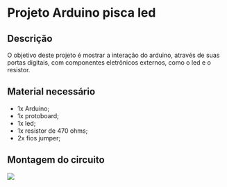 # Projeto Arduino pisca led

## Descrição
O objetivo deste projeto é mostrar a interação do arduino, através de suas portas digitais, com componentes eletrônicos externos, como o led e o resistor.

## Material necessário
- 1x Arduino;
- 1x protoboard;
- 1x led;
- 1x resistor de 470 ohms;
- 2x fios jumper;

## Montagem do circuito
![](http://dwebkit.esy.es/repositorio/Arduino/pisca-led.PNG)
